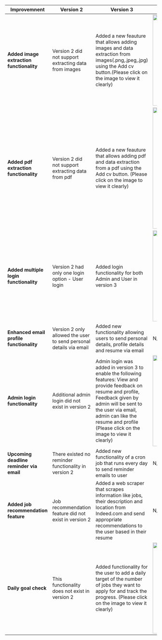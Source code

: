 | Improvemnent | Version 2 | Version 3 | Screenshots |
| ------ | ------ | ------ | ----------- |
| **Added image extraction functionality** | Version 2 did not support extracting data from images | Added a new feauture that allows adding images and data extraction from images(.png,.jpeg,.jpg) using the Add cv button.(Please click on the image to view it clearly)| <img src="https://github.com/nehajaideep/WolfTrack3.0/blob/Group10StableBranch/static/enhancement_images/add_CV.png?raw=true" width="1000" height="300" /> 
| **Added pdf extraction functionality** | Version 2 did not support extracting data from pdf | Added a new feauture that allows adding pdf and data extraction from a pdf using the Add cv button. (Please click on the image to view it clearly) | <img src="https://github.com/nehajaideep/WolfTrack3.0/blob/Group10StableBranch/static/enhancement_images/add_CV.png?raw=true" width="400" height="400" /> |
| **Added multiple login functionality** | Version 2 had only one login option - User login | Added login functionality for both Admin and User in version 3| <img src="https://github.com/nehajaideep/WolfTrack3.0/blob/Group10StableBranch/static/enhancement_images/login.png?raw=true" width="800" height="300" /> |
| **Enhanced email profile functionality** | Version 2 only allowed the user to send personal details via email | Added new functionality allowing users to send personal details, profile details and resume via email | N/A |
| **Admin login functionality** | Additional admin login did not exist in version 2 | Admin login was added in version 3 to enable the following features: View and provide feedback on resume and profile, Feedback given by admin will be sent to the user via email, admin can like the resume and profile (Please click on the image to view it clearly) | <img src="https://github.com/nehajaideep/WolfTrack3.0/blob/Group10StableBranch/static/enhancement_images/admin_functionality.png?raw=true" width="800" height="300" />|
| **Upcoming deadline reminder via email** | There existed no reminder functionality in version 2| Added new functionality of a cron job that runs every day to send reminder emails to user| N/A  |
| **Added job recommendation feature** | Job recommendation feature did not exist in version 2| Added a web scraper that scrapes information like jobs, their description and location from Indeed.com and send appropriate recommendations to the user based in their resume | N/A |
| **Daily goal check** | This functionality does not exist in version 2| Added functionality for the user to add a daily target of the number of jobs they want to apply for and track the progress. (Please click on the image to view it clearly) | <img src="https://github.com/nehajaideep/WolfTrack3.0/blob/Group10StableBranch/static/enhancement_images/set_target.png?raw=true" width="800" height="300" /> |

